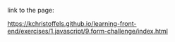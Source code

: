 link to the page:

https://kchristoffels.github.io/learning-front-end/exercises/1.javascript/9.form-challenge/index.html
